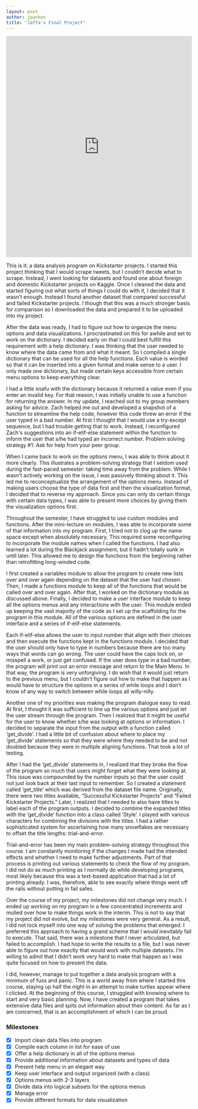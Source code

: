 ```yaml
---
layout: post
author: jpanken
title: "Jaffa's Final Project"
---
```


<iframe src="https://trinket.io/embed/python3/248549c26a" width="100%" height="600" frameborder="0" marginwidth="0" marginheight="0" allowfullscreen></iframe>


This is it: a data analysis program on Kickstarter projects.  I started this project thinking that I would scrape tweets, but I couldn’t decide what to scrape.  Instead, I went looking for datasets and found one about foreign and domestic Kickstarter projects on Kaggle.  Once I cleaned the data and started figuring out what sorts of things I could do with it, I decided that it wasn’t enough.  Instead I found another dataset that compared successful and failed Kickstarter projects.  I though that this was a much stronger basis for comparison so I downloaded the data and prepared it to be uploaded into my project.


After the data was ready, I had to figure out how to organize the menu options and data visualizations.  I procrastinated on this for awhile and set to work on the dictionary.  I decided early on that I could best fulfill this requirement with a help dictionary.  I was thinking that the user needed to know where the data came from and what it meant.  So I compiled a single dictionary that can be used for all the help functions.  Each value is worded so that it can be inserted into a given format and make sense to a user.  I only made one dictionary, but made certain keys accessible from certain menu options to keep everything clear.


I had a little snafu with the dictionary because it returned a value even if you enter an invalid key.  For that reason, I was initially unable to use a function for returning the answer.  In my update, I reached out to my group members asking for advice.  Zach helped me out and developed a snapshot of a function to streamline the help code, however this code threw an error if the user typed in a bad number.  At first I thought that I would use a try-except sequence, but I had trouble getting that to work.  Instead, I reconfigured Zach's suggestions into an if-elif-else statement within the function to inform the user that s/he had typed an incorrect number. Problem solving strategy #1: Ask for help from your peer group. 


When I came back to work on the options menu, I was able to think about it more clearly.  This illustrates a problem-solving strategy that I seldom used during the fast-paced semester: taking time away from the problem. While I wasn’t actively working on the issue, I was passively thinking about it.  This led me to reconceptualize the arrangement of the options menu.  Instead of making users choose the type of data first and then the visualization format, I decided that to reverse my approach.  Since you can only do certain things with certain data types, I was able to present more choices by giving them the visualization options first.


Throughout the semester, I have struggled to use custom modules and functions.  After the mini-lecture on modules, I was able to incorporate some of that information into my program.  First, I tried not to clog up the name space except when absolutely necessary.  This required some reconfiguring to incorporate the module names when I called the functions.  I had also learned a lot during the Blackjack assignment, but it hadn’t totally sunk in until later.  This allowed me to design the functions from the beginning rather than retrofitting long-winded code. 


I first created a variables module to allow the program to create new lists over and over again depending on the dataset that the user had chosen.  Then, I made a functions module to keep all of the functions that would be called over and over again.  After that, I worked on the dictionary module as discussed above.  Finally, I decided to make a user interface module to keep all the options menus and any interactions with the user.  This module ended up keeping the vast majority of the code as I set up the scaffolding for the program in this module.  All of the various options are defined in the user interface and a series of if-elif-else statements. 


Each if-elif-else allows the user to input number that align with their choices and then execute the functions kept in the functions module.  I decided that the user should only have to type in numbers because there are too many ways that words can go wrong.  The user could have the caps lock on, or misspell a work, or just get confused.  If the user does type in a bad number, the program will print out an error message and return to the Main Menu.  In that way, the program is very unforgiving.  I do wish that it would just return to the previous menu, but I couldn’t figure out how to make that happen as I would have to structure the options in a series of while loops and I don’t know of any way to switch between while loops all willy-nilly.


Another one of my priorities was making the program dialogue easy to read.  At first, I thought it was sufficient to line up the various options and just let the user stream through the program.  Then I realized that it might be useful for the user to know whether s/he was looking at options or information.  I decided to separate the input from the output with a function called ‘get_divide’.  I had a little bit of confusion about where to place my ‘get_divide’ statements so that they were where they needed to be and not doubled because they were in multiple aligning functions.  That took a lot of testing.


After I had the ‘get_divide’ statements in, I realized that they broke the flow of the program so much that users might forget what they were looking at.  This issue was compounded by the number inputs so that the user could not just look back at their last input to remember.  So I created a statement called ‘get_title’ which was derived from the dataset file name.  Originally, there were two titles available, “Successful Kickstarter Projects” and “Failed Kickstarter Projects.”  Later, I realized that I needed to also have titles to label each of the program outputs.  I decided to combine the expanded titles with the ‘get_divide’ function into a class called ‘Style’.  I played with various characters for combining the divisions with the titles.  I had a rather sophisticated system for ascertaining how many snowflakes are necessary to offset the title lengths: trial-and-error.


Trial-and-error has been my main problem-solving strategy throughout this course.  I am constantly monitoring if the changes I made had the intended effects and whether I need to make further adjustments.  Part of that process is printing out various statements to check the flow of my program.  I did not do as much printing as I normally do while developing programs, most likely because this was a text-based application that had a lot of printing already.  I was, therefore, able to see exactly where things went off the rails without putting in fail safes.  


Over the course of my project, my milestones did not change very much.  I ended up working on my program in a few concentrated increments and mulled over how to make things work in the interim.  This is not to say that my project did not evolve, but my milestones were very general.  As a result, I did not lock myself into one way of solving the problems that emerged.  I preferred this approach to having a grand scheme that I would inevitably fail to execute.  That said, there was a milestone that I never articulated, but failed to accomplish.  I had hope to write the results to a file, but I was never able to figure out how exactly that would work with multiple datasets.  I’m willing to admit that I didn’t work very hard to make that happen as I was quite focused on how to present the data.  


I did, however, manage to put together a data analysis program with a minimum of fuss and panic.  This is a world away from where I started this course, staying up half the night in an attempt to make turtles appear where I clicked.  At the beginning of this course, I struggled with knowing where to start and very basic planning.  Now, I have created a program that takes extensive data files and spits out information about their content.  As far as I am concerned, that is an accomplishment of which I can be proud.


### Milestones
- [x] Import clean data files into program
- [x] Compile each column in list for ease of use
- [x] Offer a help dictionary in all of the options menus
- [x] Provide additional information about datasets and types of data
- [x] Present help menu in an elegant way
- [x] Keep user interface and output organized (with a class)
- [x] Options menus with 2-3 layers
- [x] Divide data into logical subsets for the options menus
- [x] Manage error
- [x] Provide different formats for data visualization
